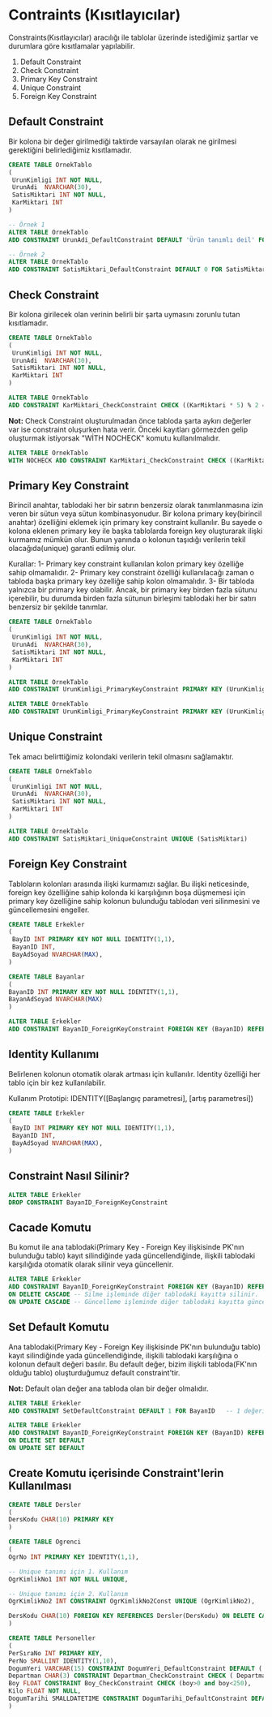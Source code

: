 
# Contraints (Kısıtlayıcılar)

Constraints(Kısıtlayıcılar) aracılığı ile tablolar üzerinde istediğimiz şartlar ve durumlara göre kısıtlamalar yapılabilir.

1. Default Constraint
2. Check Constraint
3. Primary Key Constraint
4. Unique Constraint
5. Foreign Key Constraint

## Default Constraint

Bir kolona bir değer girilmediği taktirde varsayılan olarak ne girilmesi gerektiğini belirlediğimiz kısıtlamadır.

```sql
CREATE TABLE OrnekTablo
(
 UrunKimligi INT NOT NULL,
 UrunAdi  NVARCHAR(30),
 SatisMiktari INT NOT NULL,
 KarMiktari INT
)

-- Örnek 1
ALTER TABLE OrnekTablo
ADD CONSTRAINT UrunAdi_DefaultConstraint DEFAULT 'Ürün tanımlı deil' FOR UrunAdi

-- Örnek 2
ALTER TABLE OrnekTablo
ADD CONSTRAINT SatisMiktari_DefaultConstraint DEFAULT 0 FOR SatisMiktari
```

## Check Constraint

Bir kolona girilecek olan verinin belirli bir şarta uymasını zorunlu tutan kısıtlamadır.

```sql
CREATE TABLE OrnekTablo
(
 UrunKimligi INT NOT NULL,
 UrunAdi  NVARCHAR(30),
 SatisMiktari INT NOT NULL,
 KarMiktari INT
)

ALTER TABLE OrnekTablo
ADD CONSTRAINT KarMiktari_CheckConstraint CHECK ((KarMiktari * 5) % 2 = 0)
```

**Not:** Check Constraint oluşturulmadan önce tabloda şarta aykırı değerler var ise constraint oluşurken hata verir. Önceki kayıtları görmezden gelip oluşturmak istiyorsak "WİTH NOCHECK" komutu kullanılmalıdır.

```sql
ALTER TABLE OrnekTablo
WITH NOCHECK ADD CONSTRAINT KarMiktari_CheckConstraint CHECK ((KarMiktari * 5) % 2 = 0)
```

## Primary Key Constraint

Birincil anahtar, tablodaki her bir satırın benzersiz olarak tanımlanmasına izin veren bir sütun veya sütun kombinasyonudur. Bir kolona primary key(birincil anahtar) özelliğini eklemek için  primary key constraint kullanılır. Bu sayede o kolona eklenen primary key ile başka tablolarda foreign key oluşturarak ilişki kurmamız mümkün olur. Bunun yanında o kolonun taşıdığı verilerin tekil olacağıda(unique) garanti edilmiş olur.

Kurallar:
1- Primary key constraint kullanılan kolon primary key özelliğe sahip olmamalıdır.
2- Primary key constraint özelliği kullanılacağı zaman o tabloda başka primary key özelliğe sahip kolon olmamalıdır. 
3- Bir tabloda yalnızca bir primary key olabilir. Ancak, bir primary key birden fazla sütunu içerebilir, bu durumda birden fazla sütunun birleşimi tablodaki her bir satırı benzersiz bir şekilde tanımlar.

```sql
CREATE TABLE OrnekTablo
(
 UrunKimligi INT NOT NULL,
 UrunAdi  NVARCHAR(30),
 SatisMiktari INT NOT NULL,
 KarMiktari INT
)

ALTER TABLE OrnekTablo
ADD CONSTRAINT UrunKimligi_PrimaryKeyConstraint PRIMARY KEY (UrunKimligi)

ALTER TABLE OrnekTablo
ADD CONSTRAINT UrunKimligi_PrimaryKeyConstraint PRIMARY KEY (UrunKimligi, UrunAdi)
```

## Unique Constraint

Tek amacı belirttiğimiz kolondaki verilerin tekil olmasını sağlamaktır. 

```sql
CREATE TABLE OrnekTablo
(
 UrunKimligi INT NOT NULL,
 UrunAdi  NVARCHAR(30),
 SatisMiktari INT NOT NULL,
 KarMiktari INT
)

ALTER TABLE OrnekTablo
ADD CONSTRAINT SatisMiktari_UniqueConstraint UNIQUE (SatisMiktari)
```

## Foreign Key Constraint

Tabloların kolonları arasında ilişki kurmamızı sağlar. Bu ilişki neticesinde, foreign key özelliğine sahip kolonda ki karşılığının boşa düşmemesi için primary key özelliğine sahip kolonun bulunduğu tablodan veri silinmesini ve güncellemesini engeller.

```sql
CREATE TABLE Erkekler
(
 BayID INT PRIMARY KEY NOT NULL IDENTITY(1,1),  
 BayanID INT,
 BayAdSoyad NVARCHAR(MAX),
)

CREATE TABLE Bayanlar
(
BayanID INT PRIMARY KEY NOT NULL IDENTITY(1,1),
BayanAdSoyad NVARCHAR(MAX)
)

ALTER TABLE Erkekler
ADD CONSTRAINT BayanID_ForeignKeyConstraint FOREIGN KEY (BayanID) REFERENCES Bayanlar(BayanID)
```
## Identity Kullanımı

Belirlenen kolonun otomatik olarak artması için kullanılır. Identity özelliği her tablo için bir kez kullanılabilir. 

Kullanım Prototipi: IDENTITY([Başlangıç parametresi], [artış parametresi])

```sql
CREATE TABLE Erkekler
(
 BayID INT PRIMARY KEY NOT NULL IDENTITY(1,1),  
 BayanID INT,
 BayAdSoyad NVARCHAR(MAX),
)
```

## Constraint Nasıl Silinir?

```sql
ALTER TABLE Erkekler
DROP CONSTRAINT BayanID_ForeignKeyConstraint
```

## Cacade Komutu

Bu komut ile ana tablodaki(Primary Key - Foreign Key ilişkisinde PK'nın bulunduğu tablo) kayıt silindiğinde yada güncellendiğinde, ilişkili tablodaki karşılığıda otomatik olarak silinir veya güncellenir. 

```sql
ALTER TABLE Erkekler
ADD CONSTRAINT BayanID_ForeignKeyConstraint FOREIGN KEY (BayanID) REFERENCES Bayanlar(BayanID)
ON DELETE CASCADE -- Silme işleminde diğer tablodaki kayıtta silinir.
ON UPDATE CASCADE -- Güncelleme işleminde diğer tablodaki kayıtta güncellenir.
```

## Set Default Komutu

Ana tablodaki(Primary Key - Foreign Key ilişkisinde PK'nın bulunduğu tablo) kayıt silindiğinde yada güncellendiğinde, ilişkili tablodaki karşılığına o kolonun default değeri basılır. Bu default değer, bizim ilişkili tabloda(FK'nın olduğu tablo) oluşturduğumuz default constraint'tir. 

**Not:** Default olan değer ana tabloda olan bir değer olmalıdır. 

```sql
ALTER TABLE Erkekler
ADD CONSTRAINT SetDefaultConstraint DEFAULT 1 FOR BayanID   -- 1 değeri ana tabloda olmak zorundadır.

ALTER TABLE Erkekler
ADD CONSTRAINT BayanID_ForeignKeyConstraint FOREIGN KEY (BayanID) REFERENCES Bayanlar(BayanID)
ON DELETE SET DEFAULT
ON UPDATE SET DEFAULT
```

## Create Komutu içerisinde Constraint'lerin Kullanılması

```sql
CREATE TABLE Dersler
(
DersKodu CHAR(10) PRIMARY KEY
)

CREATE TABLE Ogrenci
(
OgrNo INT PRIMARY KEY IDENTITY(1,1),

-- Unique tanımı için 1. Kullanım
OgrKimlikNo1 INT NOT NULL UNIQUE,

-- Unique tanımı için 2. Kullanım
OgrKimlikNo2 INT CONSTRAINT OgrKimlikNo2Const UNIQUE (OgrKimlikNo2),

DersKodu CHAR(10) FOREIGN KEY REFERENCES Dersler(DersKodu) ON DELETE CASCADE ON UPDATE CASCADE
)

CREATE TABLE Personeller
(
PerSıraNo INT PRIMARY KEY,    
PerNo SMALLINT IDENTITY(1,10),
DogumYeri VARCHAR(15) CONSTRAINT DogumYeri_DefaultConstraint DEFAULT ('İstanbul'),
Departman CHAR(3) CONSTRAINT Departman_CheckConstraint CHECK ( Departman IN ('MUH','ARG','SAT')), -- NOT: Departman kolonuna 3 kelimeden biri yazılırsa işlem yap komutu
Boy FLOAT CONSTRAINT Boy_CheckConstraint CHECK (boy>0 and boy<250),
Kilo FLOAT NOT NULL,
DogumTarihi SMALLDATETIME CONSTRAINT DogumTarihi_DefaultConstraint DEFAULT (GETDATE()) CONSTRAINT DogumTarihi__CheckConstraint CHECK (DogumTarihi<=GETDATE())
)
```

